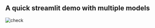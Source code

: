 ## A quick streamlit demo with multiple models

![check](https://github.com/AmrAhmedElagoz/streamlit_app/actions/workflows/tests.yml/badge.svg)